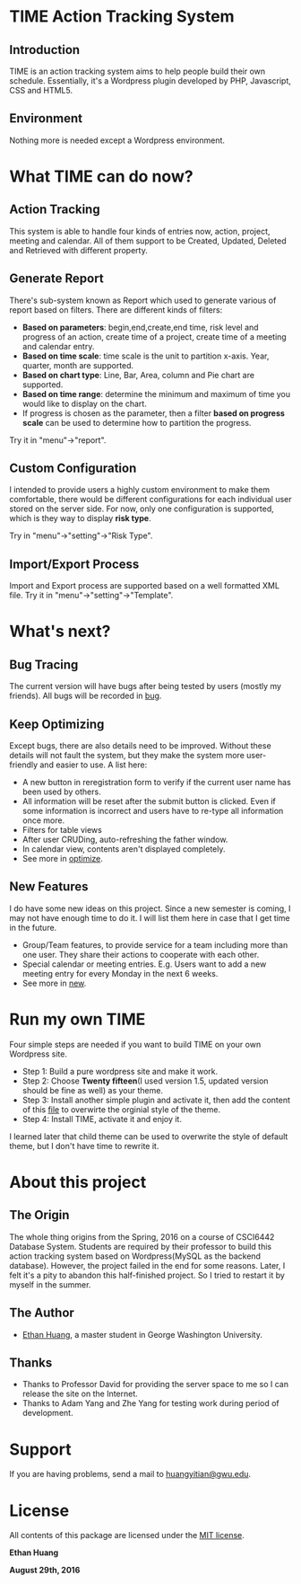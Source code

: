 # TIME Action Tracking System
## Introduction

TIME is an action tracking system aims to help people build their own schedule. Essentially, it's a Wordpress plugin developed by PHP, Javascript, CSS and HTML5.  

## Environment
Nothing more is needed except a Wordpress environment.


# What TIME can do now?
## Action Tracking
This system is able to handle four kinds of entries now, action, project, meeting and calendar. All of them support to be Created, Updated, Deleted and Retrieved with different property.  

## Generate Report
There's sub-system known as Report which used to generate various of report based on filters. There are different kinds of filters:
* **Based on parameters**: begin,end,create,end time, risk level and progress of an action, create time of a project, create time of a meeting and calendar entry.
*  **Based on time scale**: time scale is the unit to partition x-axis. Year, quarter, month are supported.
*  **Based on chart type**: Line, Bar, Area, column and Pie chart are supported.
*  **Based on time range**: determine the minimum and maximum of time you would like to display on the chart. 
*  If progress is chosen as the parameter, then a filter **based on progress scale** can be used to determine how to partition the progress. 

Try it in "menu"->"report".


## Custom Configuration
I intended to provide users a highly custom environment to make them comfortable, there would be different configurations for each individual user stored on the server side. For now, only one configuration is supported, which is they way to display **risk type**. 

Try in "menu"->"setting"->"Risk Type".


## Import/Export Process
Import and Export process are supported based on a well formatted XML file. Try it in "menu"->"setting"->"Template".



# What's next?

## Bug Tracing
The current version will have bugs after being tested by users (mostly my friends). All bugs will be recorded in [bug](https://github.com/wfgydbu/timeistime/blob/master/trace/bug.md).


## Keep Optimizing
Except bugs, there are also details need to be improved. Without these details will not fault the system, but they make the system more user-friendly and easier to use. A list here:
* A new button in reregistration form to verify if the current user name has been used by others.
* All information will be reset after the submit button is clicked. Even if some information is incorrect and users have to re-type all information once more.
* Filters for table views
* After user CRUDing, auto-refreshing the father window. 
* In calendar view, contents aren't displayed completely.
* See more in [optimize](https://github.com/wfgydbu/timeistime/blob/master/trace/optimize.md).


## New Features

I do have some new ideas on this project. Since a new semester is coming, I may not have enough time to do it. I will list them here in case that I get time in the future.
* Group/Team features, to provide service for a team including more than one user. They share their actions to cooperate with each other. 
* Special calendar or meeting entries. E.g. Users want to add a new meeting entry for every Monday in the next 6 weeks.
* See more in [new](https://github.com/wfgydbu/timeistime/blob/master/trace/new.md).


# Run my own TIME
Four simple steps are needed if you want to build TIME on your own Wordpress site.

* Step 1: Build a pure wordpress site and make it work.
* Step 2: Choose **Twenty fifteen**(I used version 1.5, updated version should be fine as well) as your theme.
* Step 3: Install another simple plugin and activate it, then add the content of this [file](https://github.com/wfgydbu/timeistime/blob/eb85357d82e0122aee3d9ad929fcdbe4f6283f11/resource/overwrite_css.txt) to overwirte the orginial style of the theme. 
* Step 4: Install TIME, activate it and enjoy it.

I learned later that child theme can be used to overwrite the style of default theme, but I don't have time to rewrite it.

# About this project
## The Origin
The whole thing origins from the Spring, 2016 on a course of CSCI6442 Database System. Students are required by their professor to build this action tracking system based on Wordpress(MySQL as the backend database). However, the project failed in the end for some reasons. Later, I felt it's a pity to abandon this half-finished project. So I tried to restart it by myself in the summer.

## The Author
* [Ethan Huang](http://journal.ethanshub.com), a master student in George Washington University.

## Thanks
* Thanks to Professor David for providing the server space to me so I can release the site on the Internet.
* Thanks to Adam Yang and Zhe Yang for testing work during period of development.


# Support

If you are having problems, send a mail to [huangyitian@gwu.edu](huangyitian@gwu.edu).

# License

All contents of this package are licensed under the [MIT license](https://github.com/wfgydbu/timeistime/blob/eb85357d82e0122aee3d9ad929fcdbe4f6283f11/LICENSE.md).

**Ethan Huang**

**August 29th, 2016**
